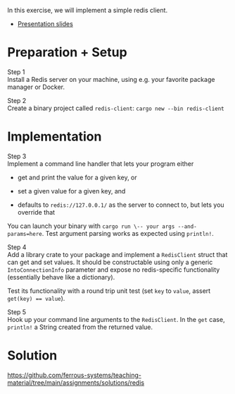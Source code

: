 In this exercise, we will implement a simple redis client.

-   [Presentation slides](../redis.html)

Preparation + Setup
===================

Step 1  
Install a Redis server on your machine, using e.g. your favorite package
manager or Docker.

Step 2  
Create a binary project called `redis-client`:
`cargo new --bin redis-client`

Implementation
==============

Step 3  
Implement a command line handler that lets your program either

-   get and print the value for a given key, or

-   set a given value for a given key, and

-   defaults to `redis://127.0.0.1/` as the server to connect to, but
    lets you override that

You can launch your binary with
`cargo run \-- your args --and-params=here`. Test argument parsing works
as expected using `println!`.

Step 4  
Add a library crate to your package and implement a `RedisClient` struct
that can get and set values. It should be constructable using only a
generic `IntoConnectionInfo` parameter and expose no redis-specific
functionality (essentially behave like a dictionary).

Test its functionality with a round trip unit test (set `key` to
`value`, assert `get(key) == value`).

Step 5  
Hook up your command line arguments to the `RedisClient`. In the `get`
case, `println!` a String created from the returned value.

Solution
========

<https://github.com/ferrous-systems/teaching-material/tree/main/assignments/solutions/redis>

